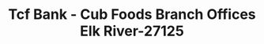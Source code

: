---
f_zip-code: 55330
f_state-code: MN
title: Tcf Bank - Cub Foods Branch Offices Elk River-27125
f_phone: 612-823-2265
f_city-only: Elk River
f_address: 19216 Freeport Street Elk River
f_location-unique-id: '27125'
slug: tcf-bank---cub-foods-branch-offices-elk-river-27125
updated-on: '2024-05-30T13:46:58.046Z'
created-on: '2024-05-30T13:36:59.803Z'
published-on: '2024-05-30T13:54:32.469Z'
f_city-state: cms/city/elk-river-mn.md
f_company: cms/company/tcf-bank---cub-foods-branch-offices-elk-river.md
f_state: cms/state/minnesota.md
layout: '[payday-loan].html'
tags: payday-loan
---